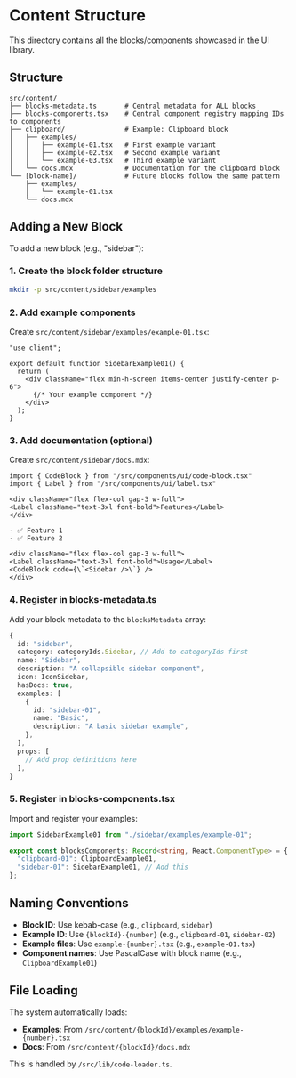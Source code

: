 # Content Structure

This directory contains all the blocks/components showcased in the UI library.

## Structure

```
src/content/
├── blocks-metadata.ts       # Central metadata for ALL blocks
├── blocks-components.tsx    # Central component registry mapping IDs to components
├── clipboard/               # Example: Clipboard block
│   ├── examples/
│   │   ├── example-01.tsx   # First example variant
│   │   ├── example-02.tsx   # Second example variant
│   │   └── example-03.tsx   # Third example variant
│   └── docs.mdx             # Documentation for the clipboard block
└── [block-name]/            # Future blocks follow the same pattern
    ├── examples/
    │   └── example-01.tsx
    └── docs.mdx
```

## Adding a New Block

To add a new block (e.g., "sidebar"):

### 1. Create the block folder structure

```bash
mkdir -p src/content/sidebar/examples
```

### 2. Add example components

Create `src/content/sidebar/examples/example-01.tsx`:

```tsx
"use client";

export default function SidebarExample01() {
  return (
    <div className="flex min-h-screen items-center justify-center p-6">
      {/* Your example component */}
    </div>
  );
}
```

### 3. Add documentation (optional)

Create `src/content/sidebar/docs.mdx`:

```mdx
import { CodeBlock } from "/src/components/ui/code-block.tsx"
import { Label } from "/src/components/ui/label.tsx"

<div className="flex flex-col gap-3 w-full">
<Label className="text-3xl font-bold">Features</Label>
</div>

- ✅ Feature 1
- ✅ Feature 2

<div className="flex flex-col gap-3 w-full">
<Label className="text-3xl font-bold">Usage</Label>
<CodeBlock code={\`<Sidebar />\`} />
</div>
```

### 4. Register in blocks-metadata.ts

Add your block metadata to the `blocksMetadata` array:

```typescript
{
  id: "sidebar",
  category: categoryIds.Sidebar, // Add to categoryIds first
  name: "Sidebar",
  description: "A collapsible sidebar component",
  icon: IconSidebar,
  hasDocs: true,
  examples: [
    {
      id: "sidebar-01",
      name: "Basic",
      description: "A basic sidebar example",
    },
  ],
  props: [
    // Add prop definitions here
  ],
}
```

### 5. Register in blocks-components.tsx

Import and register your examples:

```typescript
import SidebarExample01 from "./sidebar/examples/example-01";

export const blocksComponents: Record<string, React.ComponentType> = {
  "clipboard-01": ClipboardExample01,
  "sidebar-01": SidebarExample01, // Add this
};
```

## Naming Conventions

- **Block ID**: Use kebab-case (e.g., `clipboard`, `sidebar`)
- **Example ID**: Use `{blockId}-{number}` (e.g., `clipboard-01`, `sidebar-02`)
- **Example files**: Use `example-{number}.tsx` (e.g., `example-01.tsx`)
- **Component names**: Use PascalCase with block name (e.g., `ClipboardExample01`)

## File Loading

The system automatically loads:
- **Examples**: From `/src/content/{blockId}/examples/example-{number}.tsx`
- **Docs**: From `/src/content/{blockId}/docs.mdx`

This is handled by `/src/lib/code-loader.ts`.
